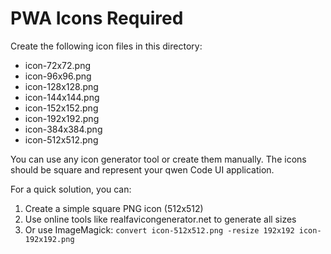 # PWA Icons Required

Create the following icon files in this directory:

- icon-72x72.png
- icon-96x96.png
- icon-128x128.png
- icon-144x144.png
- icon-152x152.png
- icon-192x192.png
- icon-384x384.png
- icon-512x512.png

You can use any icon generator tool or create them manually. The icons should be
square and represent your qwen Code UI application.

For a quick solution, you can:

1. Create a simple square PNG icon (512x512)
2. Use online tools like realfavicongenerator.net to generate all sizes
3. Or use ImageMagick:
   `convert icon-512x512.png -resize 192x192 icon-192x192.png`
